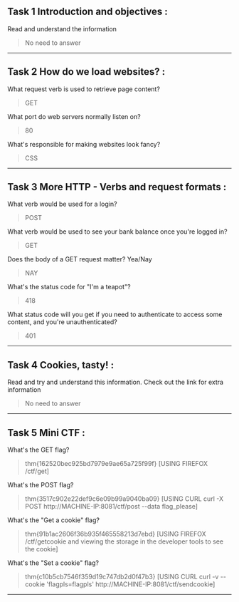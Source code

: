 Task 1  Introduction and objectives :
----

Read and understand the information
>No need to answer

----

Task 2  How do we load websites? :
----

What request verb is used to retrieve page content?
>GET

What port do web servers normally listen on?
>80

What's responsible for making websites look fancy?
>CSS

----

Task 3  More HTTP - Verbs and request formats :
----

What verb would be used for a login?
>POST

What verb would be used to see your bank balance once you're logged in?
>GET

Does the body of a GET request matter? Yea/Nay
>NAY

What's the status code for "I'm a teapot"?
>418

What status code will you get if you need to authenticate to access some content, and you're unauthenticated?
>401

----

Task 4  Cookies, tasty! :
----

Read and try and understand this information. Check out the link for extra information
>No need to answer

----

Task 5  Mini CTF :
----

What's the GET flag?
>thm{162520bec925bd7979e9ae65a725f99f} [USING FIREFOX /ctf/get]

What's the POST flag?
>thm{3517c902e22def9c6e09b99a9040ba09} [USING CURL curl -X POST http://MACHINE-IP:8081/ctf/post --data flag_please]

What's the "Get a cookie" flag?
>thm{91b1ac2606f36b935f465558213d7ebd} [USING FIREFOX /ctf/getcookie and viewing the storage in the developer tools to see the cookie]
 
What's the "Set a cookie" flag?
>thm{c10b5cb7546f359d19c747db2d0f47b3} [USING CURL curl -v --cookie 'flagpls=flagpls' http://MACHINE-IP:8081/ctf/sendcookie]

----		